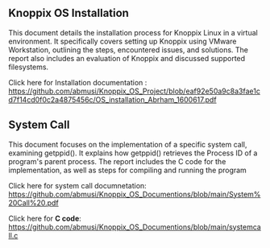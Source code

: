 ## Knoppix OS Installation
This document details the installation process for Knoppix Linux in a virtual environment. It specifically covers setting up Knoppix using VMware Workstation, outlining the steps, encountered issues, and solutions. The report also includes an evaluation of Knoppix and discussed supported filesystems.

Click here for Installation documentation : 
https://github.com/abmusi/Knoppix_OS_Project/blob/eaf92e50a9c8a3fae1cd7f14cd0f0c2a4875456c/OS_installation_Abrham_1600617.pdf
## System Call
This document focuses on the implementation of a specific system call, examining getppid(). It explains how getppid() retrieves the Process ID of a program's parent process. The report includes the C code for the implementation, as well as steps for compiling and running the program

Click here for system call documnetation:  https://github.com/abmusi/Knoppix_OS_Documentions/blob/main/System%20Call%20.pdf

Click here for **C code**:  https://github.com/abmusi/Knoppix_OS_Documentions/blob/main/systemcall.c


